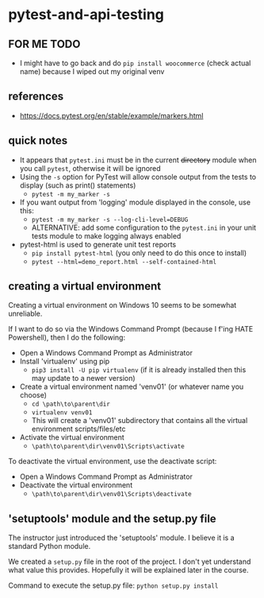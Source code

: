 # pytest-and-api-testing

## FOR ME TODO

* I might have to go back and do `pip install woocommerce` (check actual name) because I wiped out my original venv

## references

* https://docs.pytest.org/en/stable/example/markers.html


## quick notes

* It appears that `pytest.ini` must be in the current ~~directory~~ module when you call `pytest`, otherwise it will be ignored
* Using the `-s` option for PyTest will allow console output from the tests to display (such as print() statements)
  * `pytest -m my_marker -s`
* If you want output from 'logging' module displayed in the console, use this:
  * `pytest -m my_marker -s --log-cli-level=DEBUG`
  * ALTERNATIVE: add some configuration to the `pytest.ini` in your unit tests module to make logging always enabled
* pytest-html is used to generate unit test reports
  * `pip install pytest-html` (you only need to do this once to install)
  * `pytest --html=demo_report.html --self-contained-html`

## creating a virtual environment

Creating a virtual environment on Windows 10 seems to be somewhat unreliable.

If I want to do so via the Windows Command Prompt (because I f'ing HATE Powershell), then I do the following:
* Open a Windows Command Prompt as Administrator
* Install 'virtualenv' using pip
  * `pip3 install -U pip virtualenv` (if it is already installed then this may update to a newer version)
* Create a virtual environment named 'venv01' (or whatever name you choose)
  * `cd \path\to\parent\dir` 
  * `virtualenv venv01`
  * This will create a 'venv01' subdirectory that contains all the virtual environment scripts/files/etc 
* Activate the virtual environment
  * `\path\to\parent\dir\venv01\Scripts\activate`

To deactivate the virtual environment, use the deactivate script:
* Open a Windows Command Prompt as Administrator
* Deactivate the virtual environment
  * `\path\to\parent\dir\venv01\Scripts\deactivate`

## 'setuptools' module and the setup.py file

The instructor just introduced the 'setuptools' module. I believe it is a standard Python module.

We created a `setup.py` file in the root of the project.
I don't yet understand what value this provides. Hopefully it will be explained later in the course.

Command to execute the setup.py file: `python setup.py install`
